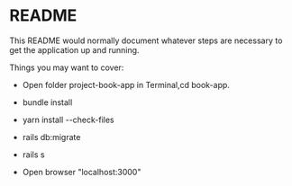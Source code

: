 # README

This README would normally document whatever steps are necessary to get the
application up and running.

Things you may want to cover:

* Open folder project-book-app in Terminal,cd book-app.  

* bundle install

* yarn install --check-files

* rails db:migrate

* rails s

* Open browser "localhost:3000"
